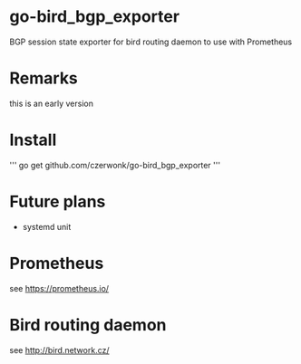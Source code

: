# go-bird_bgp_exporter
BGP session state exporter for bird routing daemon to use with Prometheus

# Remarks
this is an early version

# Install
'''
go get github.com/czerwonk/go-bird_bgp_exporter
'''

# Future plans
* systemd unit

# Prometheus
see https://prometheus.io/

# Bird routing daemon
see http://bird.network.cz/
